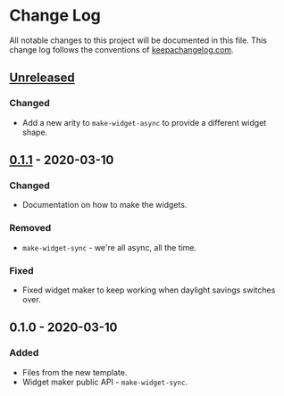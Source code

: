 # Change Log
All notable changes to this project will be documented in this file. This change log follows the conventions of [keepachangelog.com](http://keepachangelog.com/).

## [Unreleased]
### Changed
- Add a new arity to `make-widget-async` to provide a different widget shape.

## [0.1.1] - 2020-03-10
### Changed
- Documentation on how to make the widgets.

### Removed
- `make-widget-sync` - we're all async, all the time.

### Fixed
- Fixed widget maker to keep working when daylight savings switches over.

## 0.1.0 - 2020-03-10
### Added
- Files from the new template.
- Widget maker public API - `make-widget-sync`.

[Unreleased]: https://github.com/your-name/chat-app/compare/0.1.1...HEAD
[0.1.1]: https://github.com/your-name/chat-app/compare/0.1.0...0.1.1

